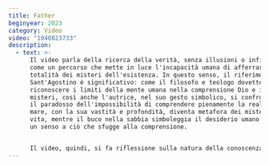 ```yaml
---
title: Father
beginyear: 2023
category: Video
video: "1040823733"
description:
  - text: >-
      Il video parla della ricerca della verità, senza illusioni o infingimenti,
      come un percorso che mette in luce l'incapacità umana di afferrare la
      totalità dei misteri dell'esistenza. In questo senso, il riferimento a
      Sant'Agostino è significativo: come il filosofo e teologo dovette
      riconoscere i limiti della mente umana nella comprensione Dio e i suoi
      misteri, così anche l'autrice, nel suo gesto simbolico, si confronta con
      il paradosso dell'impossibilità di comprendere pienamente la realtà. Il
      mare, con la sua vastità e profondità, diventa metafora dei misteri della
      vita, mentre il buco nella sabbia simboleggia il desiderio umano di dare
      un senso a ciò che sfugge alla comprensione.


      Il video, quindi, si fa riflessione sulla natura della conoscenza, sull'umiltà di fronte all'ignoto e sulla continua ricerca della verità.
---
```

